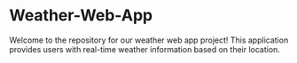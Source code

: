 # Weather-Web-App
Welcome to the repository for our weather web app project! This application provides users with real-time weather information based on their location.
